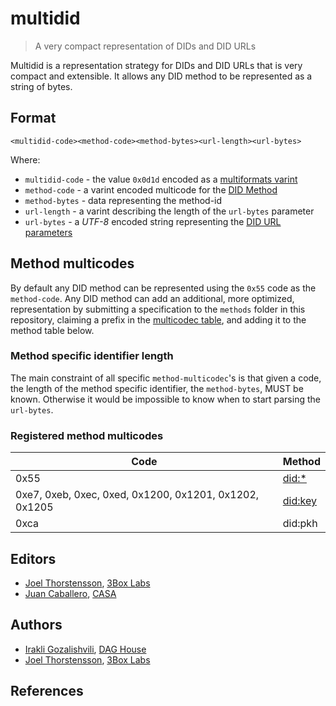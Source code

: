 # multidid

> A very compact representation of DIDs and DID URLs

Multidid is a representation strategy for DIDs and DID URLs that is very compact and extensible. It allows any DID method to be represented as a string of bytes.

## Format

```
<multidid-code><method-code><method-bytes><url-length><url-bytes>
```

Where:

* `multidid-code` - the value `0x0d1d` encoded as a 
  [multiformats varint][]
* `method-code` - a varint encoded multicode for the [DID
  Method](https://www.w3.org/TR/did-core/#a-simple-example)
* `method-bytes` - data representing the method-id
* `url-length` - a varint describing the length of the `url-bytes` parameter
* `url-bytes` - a *UTF-8* encoded string representing the [DID URL parameters](https://www.w3.org/TR/did-core/#did-url-syntax)

## Method multicodes

By default any DID method can be represented using the `0x55` code as the `method-code`. Any DID method can add an additional, more optimized, representation by submitting a specification to the `methods` folder in this repository, claiming a prefix in the [multicodec table](https://github.com/multiformats/multicodec/blob/master/table.csv), and adding it to the method table below.

### Method specific identifier length

The main constraint of all specific `method-multicodec`'s is that given a code, the length of the method specific identifier, the `method-bytes`, MUST be known. Otherwise it would be impossible to know when to start parsing the `url-bytes`.

### Registered method multicodes

| Code                                                   | Method                          |
| ------------------------------------------------------ | ------------------------------- |
| 0x55                                                   | [did:*](./methods/did:.md)      |
| 0xe7, 0xeb, 0xec, 0xed, 0x1200, 0x1201, 0x1202, 0x1205 | [did:key](./methods/did:key.md) |
| 0xca                                                   | did:pkh                         |

## Editors

* [Joel Thorstensson](https://github.com/oed), [3Box Labs](https://3boxlabs.com/)
* [Juan Caballero](https://github.com/bumblefudge), [CASA](https://github.com/chainAgnostic/CASA)

## Authors

* [Irakli Gozalishvili](https://github.com/Gozala), [DAG House](https://dag.house/)
* [Joel Thorstensson](https://github.com/oed), [3Box Labs](https://3boxlabs.com/)

## References

[multiformats varint]: https://github.com/multiformats/unsigned-varint